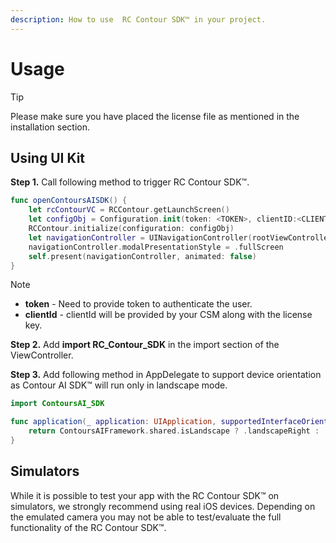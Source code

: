 ```yaml
---
description: How to use  RC Contour SDK™ in your project.
---
```


# Usage
> [!TIP]
> Please make sure you have placed the license file as mentioned in the installation section.

## Using UI Kit

**Step 1.** Call following method to trigger RC Contour SDK™.

```Swift
func openContoursAISDK() {
    let rcContourVC = RCContour.getLaunchScreen()
    let configObj = Configuration.init(token: <TOKEN>, clientID:<CLIENT ID>)
    RCContour.initialize(configuration: configObj)
    let navigationController = UINavigationController(rootViewController: rcContourVC)
    navigationController.modalPresentationStyle = .fullScreen
    self.present(navigationController, animated: false)
}
```

> [!NOTE]
> * **token** - Need to provide token to authenticate the user.
> * **clientId** - clientId will be provided by your CSM along with the license key.

**Step 2.** Add **import RC_Contour_SDK** in the import section of the ViewController.

**Step 3.** Add following method in AppDelegate to support device orientation as Contour AI SDK™ will run only in landscape mode.

```Swift
import ContoursAI_SDK

func application(_ application: UIApplication, supportedInterfaceOrientationsFor window: UIWindow?) -> UIInterfaceOrientationMask {
    return ContoursAIFramework.shared.isLandscape ? .landscapeRight : .portrait
}
```

## Simulators
While it is possible to test your app with the RC Contour SDK™ on simulators, we strongly recommend using real iOS devices. Depending on the emulated camera you may not be able to test/evaluate the full functionality of the RC Contour SDK™.
